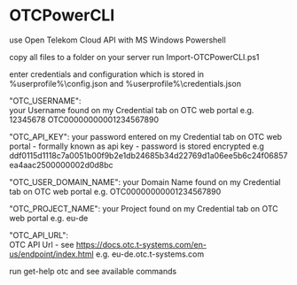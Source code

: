 # OTCPowerCLI

use Open Telekom Cloud API with MS Windows Powershell

copy all files to a folder on your server
run  Import-OTCPowerCLI.ps1

enter credentials and configuration which is stored in %userprofile%\config.json and %userprofile%\credentials.json

"OTC_USERNAME":		
your Username found on my Credential tab on OTC web portal
e.g. 12345678 OTC00000000001234567890

"OTC_API_KEY":
your password entered on my Credential tab on OTC web portal - formally known as api key - 
password is stored encrypted
e.g ddf0115d1118c7a0051b00f9b2e1db24685b34d22769d1a06ee5b6c24f06857ea4aac2500000002d0d8bc

"OTC_USER_DOMAIN_NAME":	
your Domain Name found on my Credential tab on OTC web portal
e.g. OTC00000000001234567890

"OTC_PROJECT_NAME":	
your Project found on my Credential tab on OTC web portal
e.g. eu-de

"OTC_API_URL": 		
OTC API Url - see https://docs.otc.t-systems.com/en-us/endpoint/index.html
e.g. eu-de.otc.t-systems.com

run get-help otc and see available commands
